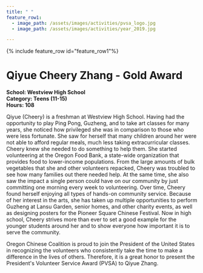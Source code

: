 ```yaml
---
title: " "
feature_row1:
  - image_path: /assets/images/activities/pvsa_logo.jpg
  - image_path: /assets/images/activities/year_2019.jpg

---
```


{% include feature_row id="feature_row1"%}

# Qiyue Cheery Zhang - Gold Award

**School: Westview High School**  
**Category: Teens (11-15)**  
**Hours: 108**  

Qiyue (Cheery) is a freshman at Westview High School. Having had the opportunity to play Ping Pong, Guzheng, and to take art classes for many years, she noticed how privileged she was in comparison to those who were less fortunate. She saw for herself that many children around her were not able to afford regular meals, much less taking extracurricular classes. Cheery knew she needed to do something to help them. She started volunteering at the Oregon Food Bank, a state-wide organization that provides food to lower-income populations. From the large amounts of bulk vegetables that she and other volunteers repacked, Cheery was troubled to see how many families out there needed help. At the same time, she also saw the impact a single person could have on our community by just committing one morning every week to volunteering. Over time, Cheery found herself enjoying all types of hands-on community service. Because of her interest in the arts, she has taken up multiple opportunities to perform Guzheng at Lansu Garden, senior homes, and other charity events, as well as designing posters for the Pioneer Square Chinese Festival. Now in high school, Cheery strives more than ever to set a good example for the younger students around her and to show everyone how important it is to serve the community.

Oregon Chinese Coalition is proud to join the President of the United States in recognizing the volunteers who consistently take the time to make a difference in the lives of others. Therefore, it is a great honor to present the President's Volunteer Service Award (PVSA) to Qiyue Zhang.
